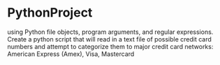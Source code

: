 # PythonProject
using Python file objects, program arguments, and regular expressions.
Create a python script that will read in a text file of possible credit card numbers
and attempt to categorize them to major credit card networks: American Express (Amex), Visa, Mastercard

